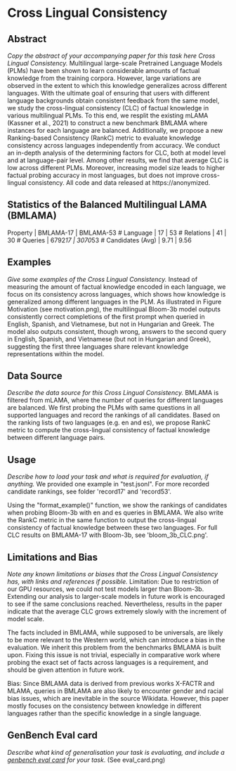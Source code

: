 # Cross Lingual Consistency

## Abstract
*Copy the abstract of your accompanying paper for this task here Cross Lingual Consistency.*
Multilingual large-scale Pretrained Language Models (PLMs) have been shown to learn considerable amounts of factual knowledge from the training corpora. However, large variations are observed in the extent to which this knowledge generalizes across different languages. With the ultimate goal of ensuring that users with different language backgrounds obtain consistent feedback from the same model, we study the cross-lingual consistency (CLC) of factual knowledge in various multilingual PLMs. To this end, we resplit the existing mLAMA (Kassner et al., 2021) to construct a new benchmark BMLAMA where instances for each language are balanced. Additionally, we propose a new Ranking-based Consistency (RankC) metric to evaluate knowledge consistency across languages independently from accuracy. We conduct an in-depth analysis of the determining factors for CLC, both at model level and at language-pair level. Among other results, we find that average CLC is low across different PLMs. Moreover, increasing model size leads to higher factual probing accuracy in most languages, but does not improve cross-lingual consistency. All code and data released at https://anonymized.

## Statistics of the Balanced Multilingual LAMA (BMLAMA)
Property			|	BMLAMA-17	|	BMLAMA-53
\# Language			|	17			|	53
\# Relations		|	41			|	30
\# Queries			|	6792*17		|	3070*53
\# Candidates (Avg)	|	9.71		|	9.56

## Examples
*Give some examples of the Cross Lingual Consistency.*
Instead of measuring the amount of factual knowledge encoded in each language, we focus on its consistency across languages, which shows how knowledge is generalized among different languages in the PLM.
As illustrated in Figure Motivation (see motivation.png), the multilingual Bloom-3b model outputs consistently correct completions of the first prompt when queried in English, Spanish, and Vietnamese, but not in Hungarian and Greek.
The model also outputs consistent, though wrong, answers to the second query in English, Spanish, and Vietnamese (but not in Hungarian and Greek), suggesting the first three languages share relevant knowledge representations within the model.

## Data Source
*Describe the data source for this Cross Lingual Consistency.*
BMLAMA is filtered from mLAMA, where the number of queries for different languages are balanced.
We first probing the PLMs with same questions in all supported languages and record the rankings of all candidates.
Based on the ranking lists of two languages (e.g. en and es), we propose RankC metric to compute the cross-lingual consistency of factual knowledge between different language pairs.

## Usage
*Describe how to load your task and what is required for evaluation, if anything.*
We provided one example in "test.jsonl". For more recorded candidate rankings, see folder 'record17' and 'record53'.

Using the "format\_example()" function, we show the rankings of candidates when probing Bloom-3b with en and es queries in BMLAMA. 
We also write the RankC metric in the same function to output the cross-lingual consistency of factual knowledge between these two languages.
For full CLC results on BMLAMA-17 with Bloom-3b, see 'bloom\_3b\_CLC.png'.


## Limitations and Bias
*Note any known limitations or biases that the Cross Lingual Consistency has, with links and references if possible.*
Limitation:
Due to restriction of our GPU resources, we could not test models larger than Bloom-3b. Extending our analysis to larger-scale models in future work is encouraged to see if the same conclusions reached. Nevertheless, results in the paper indicate that the average CLC grows extremely slowly with the increment of model scale.

The facts included in BMLAMA, while supposed to be universals, are likely to be more relevant to the Western world, which can introduce a bias in the evaluation. We inherit this problem from the benchmarks BMLAMA is built upon. Fixing this issue is not trivial, especially in comparative work where probing the exact set of facts across languages is a requirement, and should be given attention in future work.

Bias:
Since BMLAMA data is derived from previous works X-FACTR and MLAMA, queries in BMLAMA are also likely to encounter gender and racial bias issues, which are inevitable in the source Wikidata. However, this paper mostly focuses on the consistency between knowledge in different languages rather than the specific knowledge in a single language.

## GenBench Eval card
*Describe what kind of generalisation your task is evaluating, and include a [genbench eval card](https://genbench.org/eval_cards/) for your task*.
(See eval\_card.png)

